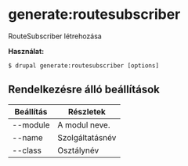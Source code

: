 # generate:routesubscriber
RouteSubscriber létrehozása

**Használat:**
```
$ drupal generate:routesubscriber [options] 
```

## Rendelkezésre álló beállítások
Beállítás | Részletek
-------|-------------
--module | A modul neve.
--name | Szolgáltatásnév
--class | Osztálynév
